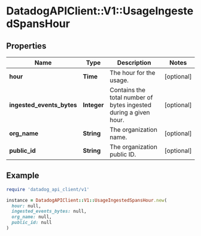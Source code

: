 # DatadogAPIClient::V1::UsageIngestedSpansHour

## Properties

| Name                      | Type        | Description                                                      | Notes      |
| ------------------------- | ----------- | ---------------------------------------------------------------- | ---------- |
| **hour**                  | **Time**    | The hour for the usage.                                          | [optional] |
| **ingested_events_bytes** | **Integer** | Contains the total number of bytes ingested during a given hour. | [optional] |
| **org_name**              | **String**  | The organization name.                                           | [optional] |
| **public_id**             | **String**  | The organization public ID.                                      | [optional] |

## Example

```ruby
require 'datadog_api_client/v1'

instance = DatadogAPIClient::V1::UsageIngestedSpansHour.new(
  hour: null,
  ingested_events_bytes: null,
  org_name: null,
  public_id: null
)
```
